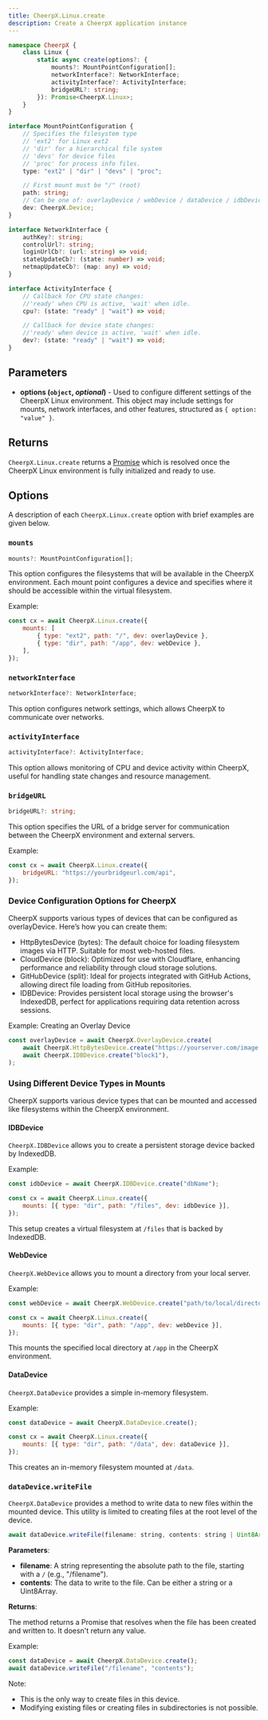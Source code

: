 ```yaml
---
title: CheerpX.Linux.create
description: Create a CheerpX application instance
---
```


```ts
namespace CheerpX {
	class Linux {
		static async create(options?: {
			mounts?: MountPointConfiguration[];
			networkInterface?: NetworkInterface;
			activityInterface?: ActivityInterface;
			bridgeURL?: string;
		}): Promise<CheerpX.Linux>;
	}
}

interface MountPointConfiguration {
	// Specifies the filesystem type
	// 'ext2' for Linux ext2
	// 'dir' for a hierarchical file system
	// 'devs' for device files
	// 'proc' for process info files.
	type: "ext2" | "dir" | "devs" | "proc";

	// First mount must be "/" (root)
	path: string;
	// Can be one of: overlayDevice / webDevice / dataDevice / idbDevice
	dev: CheerpX.Device;
}

interface NetworkInterface {
	authKey?: string;
	controlUrl?: string;
	loginUrlCb?: (url: string) => void;
	stateUpdateCb?: (state: number) => void;
	netmapUpdateCb?: (map: any) => void;
}

interface ActivityInterface {
	// Callback for CPU state changes:
	//'ready' when CPU is active, 'wait' when idle.
	cpu?: (state: "ready" | "wait") => void;

	// Callback for device state changes:
	//'ready' when device is active, 'wait' when idle.
	dev?: (state: "ready" | "wait") => void;
}
```

## Parameters

- **options (`object`, _optional_)** - Used to configure different settings of the CheerpX Linux environment. This object may include settings for mounts, network interfaces, and other features, structured as `{ option: "value" }`.

## Returns

`CheerpX.Linux.create` returns a [Promise] which is resolved once the CheerpX Linux environment is fully initialized and ready to use.

## Options

A description of each `CheerpX.Linux.create` option with brief examples are given below.

### `mounts`

```ts
mounts?: MountPointConfiguration[];
```

This option configures the filesystems that will be available in the CheerpX environment. Each mount point configures a device and specifies where it should be accessible within the virtual filesystem.

Example:

```js
const cx = await CheerpX.Linux.create({
	mounts: [
		{ type: "ext2", path: "/", dev: overlayDevice },
		{ type: "dir", path: "/app", dev: webDevice },
	],
});
```

### `networkInterface`

```ts
networkInterface?: NetworkInterface;
```

This option configures network settings, which allows CheerpX to communicate over networks.

### `activityInterface`

```ts
activityInterface?: ActivityInterface;
```

This option allows monitoring of CPU and device activity within CheerpX, useful for handling state changes and resource management.

### `bridgeURL`

```ts
bridgeURL?: string;
```

This option specifies the URL of a bridge server for communication between the CheerpX environment and external servers.

Example:

```js
const cx = await CheerpX.Linux.create({
	bridgeURL: "https://yourbridgeurl.com/api",
});
```

### Device Configuration Options for CheerpX

CheerpX supports various types of devices that can be configured as overlayDevice. Here’s how you can create them:

- HttpBytesDevice (bytes): The default choice for loading filesystem images via HTTP. Suitable for most web-hosted files.
- CloudDevice (block): Optimized for use with Cloudflare, enhancing performance and reliability through cloud storage solutions.
- GitHubDevice (split): Ideal for projects integrated with GitHub Actions, allowing direct file loading from GitHub repositories.
- IDBDevice: Provides persistent local storage using the browser's IndexedDB, perfect for applications requiring data retention across sessions.

Example: Creating an Overlay Device

```js
const overlayDevice = await CheerpX.OverlayDevice.create(
	await CheerpX.HttpBytesDevice.create("https://yourserver.com/image.ext2"),
	await CheerpX.IDBDevice.create("block1"),
);
```

### Using Different Device Types in Mounts

CheerpX supports various device types that can be mounted and accessed like filesystems within the CheerpX environment.

#### IDBDevice

`CheerpX.IDBDevice` allows you to create a persistent storage device backed by IndexedDB.

Example:

```js
const idbDevice = await CheerpX.IDBDevice.create("dbName");

const cx = await CheerpX.Linux.create({
	mounts: [{ type: "dir", path: "/files", dev: idbDevice }],
});
```

This setup creates a virtual filesystem at `/files` that is backed by IndexedDB.

#### WebDevice

`CheerpX.WebDevice` allows you to mount a directory from your local server.

Example:

```js
const webDevice = await CheerpX.WebDevice.create("path/to/local/directory");

const cx = await CheerpX.Linux.create({
	mounts: [{ type: "dir", path: "/app", dev: webDevice }],
});
```

This mounts the specified local directory at `/app` in the CheerpX environment.

#### DataDevice

`CheerpX.DataDevice` provides a simple in-memory filesystem.

Example:

```js
const dataDevice = await CheerpX.DataDevice.create();

const cx = await CheerpX.Linux.create({
	mounts: [{ type: "dir", path: "/data", dev: dataDevice }],
});
```

This creates an in-memory filesystem mounted at `/data`.

### `dataDevice.writeFile`

`CheerpX.DataDevice` provides a method to write data to new files within the mounted device. This utility is limited to creating files at the root level of the device.

```js
await dataDevice.writeFile(filename: string, contents: string | Uint8Array): Promise<void>
```

**Parameters**:

- **filename**: A string representing the absolute path to the file, starting with a `/` (e.g., "/filename").
- **contents**: The data to write to the file. Can be either a string or a Uint8Array.

**Returns**:

The method returns a Promise that resolves when the file has been created and written to. It doesn't return any value.

Example:

```js
const dataDevice = await CheerpX.DataDevice.create();
await dataDevice.writeFile("/filename", "contents");
```

Note:

- This is the only way to create files in this device.
- Modifying existing files or creating files in subdirectories is not possible.

[Promise]: https://developer.mozilla.org/en-US/docs/Web/JavaScript/Reference/Global_Objects/Promise

